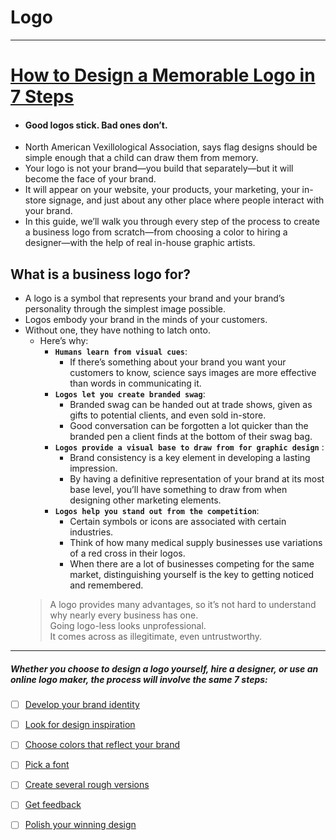 # Logo

---

# [How to Design a Memorable Logo in 7 Steps](https://www.shopify.in/blog/how-to-design-logo)
- #### Good logos stick. Bad ones don’t.
- North American Vexillological Association, says flag designs should be simple enough that a child can draw them from memory. 
- Your logo is not your brand—you build that separately—but it will become the face of your brand.
- It will appear on your website, your products, your marketing, your in-store signage, and just about any other place where people interact with your brand. 
- In this guide, we’ll walk you through every step of the process to create a business logo from scratch—from choosing a color to hiring a designer—with the help of real in-house graphic artists. 

## What is a business logo for?
- A logo is a symbol that represents your brand and your brand’s personality through the simplest image possible. 
- Logos embody your brand in the minds of your customers. 
- Without one, they have nothing to latch onto. 
  - Here’s why: 
    - **`Humans learn from visual cues`**: 
      - If there’s something about your brand you want your customers to know, science says images are more effective than words in communicating it.
    - **`Logos let you create branded swag`**: 
      - Branded swag can be handed out at trade shows, given as gifts to potential clients, and even sold in-store.
      - Good conversation can be forgotten a lot quicker than the branded pen a client finds at the bottom of their swag bag.
    - **`Logos provide a visual base to draw from for graphic design`** : 
      - Brand consistency is a key element in developing a lasting impression. 
      - By having a definitive representation of your brand at its most base level, you’ll have something to draw from when designing other marketing elements.
    - **`Logos help you stand out from the competition`**: 
      - Certain symbols or icons are associated with certain industries. 
      - Think of how many medical supply businesses use variations of a red cross in their logos. 
      - When there are a lot of businesses competing for the same market, distinguishing yourself is the key to getting noticed and remembered. 
  > A logo provides many advantages, so it’s not hard to understand why nearly every business has one.  
  > Going logo-less looks unprofessional.  
  > It comes across as illegitimate, even untrustworthy.

---

##### Whether you choose to design a logo yourself, hire a designer, or use an online logo maker, the process will involve the same 7 steps:
- [ ] [Develop your brand identity](#)
- [ ] [Look for design inspiration](#)
- [ ] [Choose colors that reflect your brand](#)
- [ ] [Pick a font](#)
- [ ] [Create several rough versions](#)
- [ ] [Get feedback](#)
- [ ] [Polish your winning design](#)

